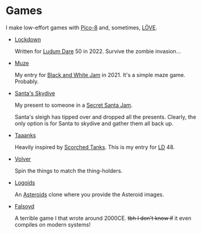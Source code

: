 # Games

I make low-effort games with [Pico-8](https://www.lexaloffle.com/pico-8.php) and, sometimes, [LÖVE](https://love2d.org/).

- [Lockdown](https://static.offend.me.uk/games/lockdown.html)

    Written for [Ludum Dare](https://ludumdare.com/) 50 in 2022.
    Survive the zombie invasion...

- [Muze](https://static.offend.me.uk/games/muze.html)

    My entry for [Black and White Jam](https://itch.io/jam/black-and-white-jam) in 2021.
    It's a simple maze game. Probably.

- [Santa's Skydive](https://static.offend.me.uk/games/santa-dive.html)

    My present to someone in a [Secret Santa Jam](https://itch.io/jam/secret-santa).

    Santa's sleigh has tipped over and dropped all the presents.
    Clearly, the only option is for Santa to skydive and gather them all back up.

- [Taaanks](https://static.offend.me.uk/games/taaanks.html)

    Heavily inspired by [Scorched Tanks](https://en.wikipedia.org/wiki/Scorched_Tanks).
    This is my entry for [LD](https://ludumdare.com/) 48.

- [Volver](https://static.offend.me.uk/games/volver.html)

    Spin the things to match the thing-holders.

- [Logoids](https://github.com/stilvoid/logoids)

    An [Asteroids](https://en.wikipedia.org/wiki/Asteroids_(video_game)) clone where you provide the Asteroid images.

- [Falsoyd](https://github.com/stilvoid/falsoyd)

    A terrible game I that wrote around 2000CE.
    <del>tbh I don't know if</del> it even compiles on modern systems!
